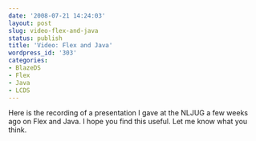 ```yaml
---
date: '2008-07-21 14:24:03'
layout: post
slug: video-flex-and-java
status: publish
title: 'Video: Flex and Java'
wordpress_id: '303'
categories:
- BlazeDS
- Flex
- Java
- LCDS
---
```


Here is the recording of a presentation I gave at the NLJUG a few weeks ago on Flex and Java.  I hope you find this useful.  Let me know what you think.

 

